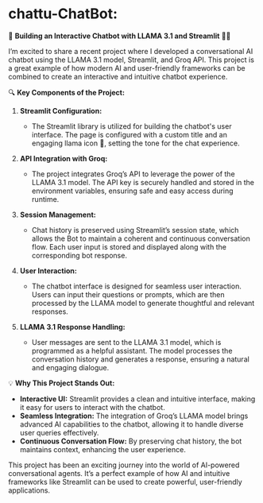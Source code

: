 # chattu-ChatBot:
🚀 **Building an Interactive Chatbot with LLAMA 3.1 and Streamlit** 🦙💬

I’m excited to share a recent project where I developed a conversational AI chatbot using the LLAMA 3.1 model, Streamlit, and Groq API. This project is a great example of how modern AI and user-friendly frameworks can be combined to create an interactive and intuitive chatbot experience.

🔍 **Key Components of the Project:**

1. **Streamlit Configuration:**
   - The Streamlit library is utilized for building the chatbot's user interface. The page is configured with a custom title and an engaging llama icon 🦙, setting the tone for the chat experience.

2. **API Integration with Groq:**
   - The project integrates Groq’s API to leverage the power of the LLAMA 3.1 model. The API key is securely handled and stored in the environment variables, ensuring safe and easy access during runtime.

3. **Session Management:**
   - Chat history is preserved using Streamlit’s session state, which allows the Bot to maintain a coherent and continuous conversation flow. Each user input is stored and displayed along with the corresponding bot response.

4. **User Interaction:**
   - The chatbot interface is designed for seamless user interaction. Users can input their questions or prompts, which are then processed by the LLAMA model to generate thoughtful and relevant responses.

5. **LLAMA 3.1 Response Handling:**
   - User messages are sent to the LLAMA 3.1 model, which is programmed as a helpful assistant. The model processes the conversation history and generates a response, ensuring a natural and engaging dialogue.

💡 **Why This Project Stands Out:**
- **Interactive UI:** Streamlit provides a clean and intuitive interface, making it easy for users to interact with the chatbot.
- **Seamless Integration:** The integration of Groq’s LLAMA model brings advanced AI capabilities to the chatbot, allowing it to handle diverse user queries effectively.
- **Continuous Conversation Flow:** By preserving chat history, the bot maintains context, enhancing the user experience.

This project has been an exciting journey into the world of AI-powered conversational agents. It’s a perfect example of how AI and intuitive frameworks like Streamlit can be used to create powerful, user-friendly applications.

